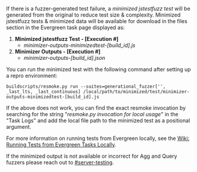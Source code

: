 If there is a fuzzer-generated test failure, a _minimized jstestfuzz test_ will be generated from the original to reduce test size & complexity.  Minimized jstestfuzz tests & minimized data will be available for download in the files section in the Evergreen task page displayed as:
1. **Minimized jstestfuzz Test - [Execution #]**
    - _minimizer-outputs-minimizedtest-[build_id].js_
2. **Minimizer Outputs - [Execution #]**
    - _minimizer-outputs-[build_id].json_

You can run the minimized test with the following command after setting up a repro environment:

`buildscripts/resmoke.py run --suites=generational_fuzzer['', _last_lts, _last_continuous] /local/path/to/minimized/test/minimizer-outputs-minimizedtest-[build_id].js`

If the above does not work, you can find the exact resmoke invocation by searching for the string "_resmoke.py invocation for local usage_" in the "Task Logs" and add the local file path to the minimized test as a positional argument.

For more information on running tests from Evergreen locally, see the [Wiki: Running Tests from Evergreen Tasks Locally](https://github.com/mongodb/mongo/wiki/Running-Tests-from-Evergreen-Tasks-Locally).

If the minimized output is not available or incorrect for Agg and Query fuzzers please reach out to [#server-testing](https://mongodb.slack.com/archives/C0V79S1PY).